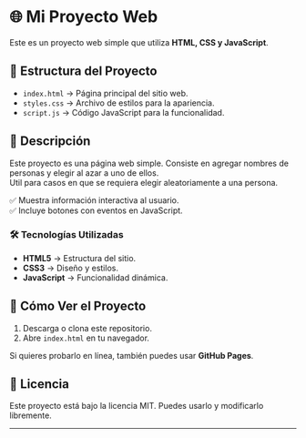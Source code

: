 # 🌐 Mi Proyecto Web

Este es un proyecto web simple que utiliza **HTML, CSS y JavaScript**.

## 📂 Estructura del Proyecto
- `index.html` → Página principal del sitio web.  
- `styles.css` → Archivo de estilos para la apariencia.  
- `script.js` → Código JavaScript para la funcionalidad.  

## 📝 Descripción  
Este proyecto es una página web simple. Consiste en agregar nombres de personas y elegir al azar a uno de ellos.  
Util para casos en que se requiera elegir aleatoriamente a una persona.
  
✅ Muestra información interactiva al usuario.  
✅ Incluye botones con eventos en JavaScript.  
   

### 🛠 Tecnologías Utilizadas
- **HTML5** → Estructura del sitio.  
- **CSS3** → Diseño y estilos.  
- **JavaScript** → Funcionalidad dinámica.  

## 🚀 Cómo Ver el Proyecto
1. Descarga o clona este repositorio.  
2. Abre `index.html` en tu navegador.  

Si quieres probarlo en línea, también puedes usar **GitHub Pages**.  

## 📄 Licencia
Este proyecto está bajo la licencia MIT. Puedes usarlo y modificarlo libremente.  

---

